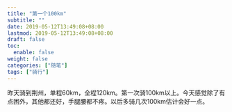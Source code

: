```yaml
---
title: "第一个100km"
subtitle: ""
date: 2019-05-12T13:49:08+08:00
lastmod: 2019-05-12T13:49:08+08:00
draft: false
toc:
  enable: false
weight: false
categories: ["随笔"]
tags: ["骑行"]
---
```


 昨天骑到荆州，单程60km，全程120km。第一次骑100km以上。今天感觉除了有点困外，其他都还好，手腿腰都不疼。以后多骑几次100km估计会好一点。